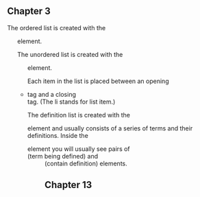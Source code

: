 <h2>Chapter 3</h2>
The ordered list is created with the <ol> element.

The unordered list is created with the <ul> element.

Each item in the list is placed between an opening <li> tag and a closing </li> tag. (The li stands for list item.)

The definition list is created with the <dl> element and usually consists of a series of terms and their definitions.
Inside the <dl> element you will usually see pairs of <dt> (term being defined) and <dd> (contain definition) elements.

<h2>Chapter 13</h2>